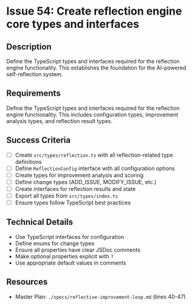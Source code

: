 # Issue 54: Create reflection engine core types and interfaces

## Description
Define the TypeScript types and interfaces required for the reflection engine functionality. This establishes the foundation for the AI-powered self-reflection system.

## Requirements
Define the TypeScript types and interfaces required for the reflection engine functionality. This includes configuration types, improvement analysis types, and reflection result types.

## Success Criteria
- [ ] Create `src/types/reflection.ts` with all reflection-related type definitions
- [ ] Define `ReflectionConfig` interface with all configuration options
- [ ] Create types for improvement analysis and scoring
- [ ] Define change types (ADD_ISSUE, MODIFY_ISSUE, etc.)
- [ ] Create interfaces for reflection results and state
- [ ] Export all types from `src/types/index.ts`
- [ ] Ensure types follow TypeScript best practices

## Technical Details
- Use TypeScript interfaces for configuration
- Define enums for change types
- Ensure all properties have clear JSDoc comments
- Make optional properties explicit with `?`
- Use appropriate default values in comments

## Resources
- Master Plan: `./specs/reflective-improvement-loop.md` (lines 40-47)
